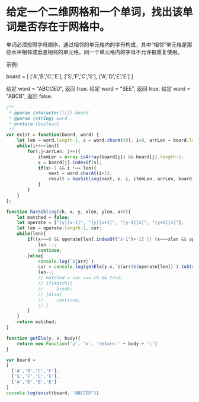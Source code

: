 # 给定一个二维网格和一个单词，找出该单词是否存在于网格中。

单词必须按照字母顺序，通过相邻的单元格内的字母构成，其中“相邻”单元格是那些水平相邻或垂直相邻的单元格。同一个单元格内的字母不允许被重复使用。

示例:

board =
[
  ['A','B','C','E'],
  ['S','F','C','S'],
  ['A','D','E','E']
]

给定 word = "ABCCED", 返回 true.
给定 word = "SEE", 返回 true.
给定 word = "ABCB", 返回 false.


```js
/**
 * @param {character[][]} board
 * @param {string} word
 * @return {boolean}
 */
var exist = function(board, word) {
    let len = word.length-1, s = word.charAt(0), i=0, arrLen = board.length-1, j=0, x, itemLen, next, result = false;
    while(i++<=len){
        for(;j<arrLen; j++){
            itemLen = Array.isArray(board[j]) && board[j].length-1;
            x = board[j].indexOf(s);
            if(x>-1 && i !== len){
                next = word.charAt(i+1);
                result = hasSibling(next, x, i, itemLen, arrLen, board);
            }
        }
    }
};

function hasSibling(ch, x, y, xlen, ylen, arr){
    let matched = false;
    let operate = ["[y][x-1]", "[y][x+1]", "[y-1][x]", "[y+1][x]"];
    let len = operate.length-1, cur;
    while(len){
        if((x===0 && operate[len].indexOf("x-1")>-1) || (x===xlen && operate[len].indexOf("x+1")>-1) || (y===0 && operate[len].indexOf("y-1")>-1) || (y===ylen && operate[len].indexOf("y+1")>-1)){
            len --;
            continue;
        }else{
            console.log(`${arr}`)
            cur = console.log(getEle(y,x,`${arr}${operate[len]}`).toString())
            len--;
            // matched = cur === ch && true;
            // if(match){
            //     break;
            // }else{
            //     continue;
            // }
        }
    }
    return matched;
}

function getEle(y, x, body){
    return new Function('y', 'x', 'return ' + body + ';')
}

var board =
[
  ['A','B','C','E'],
  ['S','F','C','S'],
  ['A','D','E','E']
]
console.log(exist(board, "ABCCED"))

```
